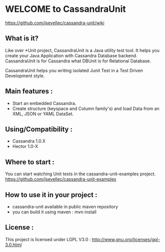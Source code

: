 WELCOME to CassandraUnit
========================

https://github.com/jsevellec/cassandra-unit/wiki

What is it?
-----------

Like over *Unit project, CassandraUnit is a Java utility test tool.
It helps you create your Java Application with Cassandra Database backend.
CassandraUnit is for Cassandra what DBUnit is for Relational Database.

CassandraUnit helps you writing isolated Junit Test in a Test Driven Development style.

Main features :
---------------
- Start an embedded Cassandra.
- Create structure (keyspace and Column family's) and load Data from an XML, JSON or YAML DataSet.

Using/Compatibility :
---------------
- Cassandra 1.0.X
- Hector 1.0-X

Where to start :
----------------
You can start watching Unit tests in the cassandra-unit-examples project.
https://github.com/jsevellec/cassandra-unit-examples

How to use it in your project :
----------------
- cassandra-unit available in public maven repository
- you can build it using maven : mvn install


License :
---------
This project is licensed under LGPL V3.0 :
http://www.gnu.org/licenses/gpl-3.0.html
